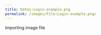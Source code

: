 ```yaml
---
title: Datei:Login-example.png
permalink: /images/File:Login-example.png/
---
```


Importing image file